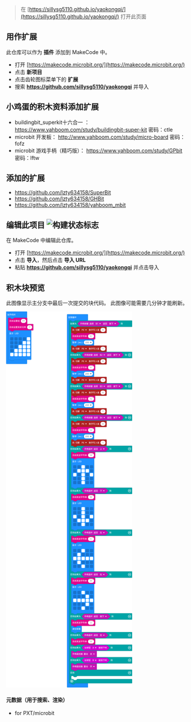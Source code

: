 
> 在 [https://sillysg5110.github.io/yaokongqi/](https://sillysg5110.github.io/yaokongqi/) 打开此页面

## 用作扩展

此仓库可以作为 **插件** 添加到 MakeCode 中。

* 打开 [https://makecode.microbit.org/](https://makecode.microbit.org/)
* 点击 **新项目**
* 点击齿轮图标菜单下的 **扩展**
* 搜索 **https://github.com/sillysg5110/yaokongqi** 并导入

## 小鸡蛋的积木资料添加扩展
* buildingbit_superkit十六合一 ：
https://www.yahboom.com/study/buildingbit-super-kit 
密码：ctle
* microbit 开发板：
http://www.yahboom.com/study/micro-board
密码：fofz 
* microbit 游戏手柄（精巧版）： 
https://www.yahboom.com/study/GPbit                 
密码：lftw

## 添加的扩展
* https://github.com/lzty634158/SuperBit
* https://github.com/lzty634158/GHBit
* https://github.com/lzty634158/yahboom_mbit

## 编辑此项目 ![构建状态标志](https://github.com/sillysg5110/yaokongqi/workflows/MakeCode/badge.svg)

在 MakeCode 中编辑此仓库。

* 打开 [https://makecode.microbit.org/](https://makecode.microbit.org/)
* 点击 **导入**，然后点击 **导入 URL**
* 粘贴 **https://github.com/sillysg5110/yaokongqi** 并点击导入

## 积木块预览

此图像显示主分支中最后一次提交的块代码。
此图像可能需要几分钟才能刷新。

![块的渲染视图](https://github.com/sillysg5110/yaokongqi/raw/master/.github/makecode/blocks.png)

#### 元数据（用于搜索、渲染）

* for PXT/microbit
<script src="https://makecode.com/gh-pages-embed.js"></script><script>makeCodeRender("{{ site.makecode.home_url }}", "{{ site.github.owner_name }}/{{ site.github.repository_name }}");</script>
